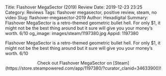 Title: Flashover MegaSector (2019) Review
Date: 2019-12-23 23:25
Category: Reviews
Tags: flashover megasector, positive review, steam, no video
Slug: flashover-megasector-2019
Author: Hexadigital
Summary: Flashover MegaSector is a retro-themed geometric bullet hell. For only $1, it might not be the best thing around but it sure will give you your money’s worth. 6/10
og_image: images/steam/1197380.jpg
Appid: 1197380

Flashover MegaSector is a retro-themed geometric bullet hell. For only $1, it might not be the best thing around but it sure will give you your money’s worth. 6/10

<center>Check out Flashover MegaSector on [Steam](https://store.steampowered.com/app/1197380/?curator_clanid=34633900)!</center>